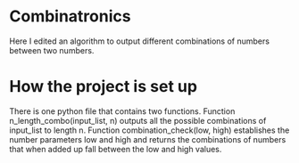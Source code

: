 # Combinatronics

Here I edited an algorithm to output different combinations of numbers between two numbers.

# How the project is set up

There is one python file that contains two functions. Function n_length_combo(input_list, n) outputs all the possible combinations of input_list to length n. Function combination_check(low, high) establishes the number parameters low and high and returns the combinations of numbers that when added up fall between the low and high values.
